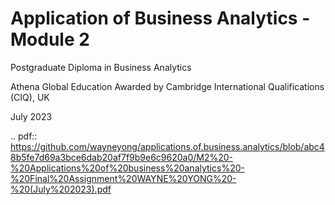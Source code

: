 # Application of Business Analytics - Module 2
Postgraduate Diploma in Business Analytics

Athena Global Education
Awarded by Cambridge International Qualifications (CIQ), UK 

July 2023

.. pdf:: https://github.com/wayneyong/applications.of.business.analytics/blob/abc48b5fe7d69a3bce6dab20af7f9b9e6c9620a0/M2%20-%20Applications%20of%20business%20analytics%20-%20Final%20Assignment%20WAYNE%20YONG%20-%20(July%202023).pdf
